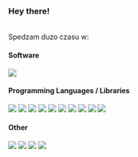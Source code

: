 ### Hey there!
<br/>
Spedzam duzo czasu w:
<br/> 

#### Software

![](https://img.shields.io/badge/autodesk-0696D7?style=for-the-badge&logo=autodesk&logoColor=white)

#### Programming Languages / Libraries
![](https://img.shields.io/badge/python-3776AB?style=for-the-badge&logo=python&logoColor=white)
![](https://img.shields.io/badge/JavaScript-222222?style=for-the-badge&logo=JavaScript&logoColor=yellow)
![](https://img.shields.io/badge/React-222222?style=for-the-badge&logo=React&logoColor=white)
![](https://img.shields.io/badge/jquery-0769AD?style=for-the-badge&logo=jquery&logoColor=white)
![](https://img.shields.io/badge/web3.js-F16822?style=for-the-badge&logo=web3.js&logoColor=white)
![](https://img.shields.io/badge/Lua-2C2D72?style=for-the-badge&logo=Lua&logoColor=white)
![](https://img.shields.io/badge/php-777BB4?style=for-the-badge&logo=PhP&logoColor=white)
![](https://img.shields.io/badge/HTML5-E34F26?style=for-the-badge&logo=html5&logoColor=white)
![](https://img.shields.io/badge/css3-1572B6?style=for-the-badge&logo=css3&logoColor=white)
![](https://img.shields.io/badge/json-000000?style=for-the-badge&logo=json&logoColor=white)

#### Other
![](https://img.shields.io/badge/electron-47848F?style=for-the-badge&logo=electron&logoColor=white)
![](https://img.shields.io/badge/node.js-339933?style=for-the-badge&logo=node.js&logoColor=white)
![](https://img.shields.io/badge/git-F05032?style=for-the-badge&logo=git&logoColor=white)
![](https://img.shields.io/badge/npm-CB3837?style=for-the-badge&logo=npm&logoColor=white)
